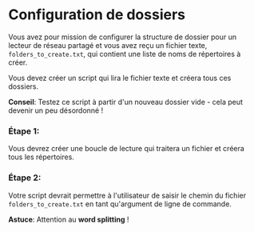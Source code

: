 # Configuration de dossiers

Vous avez pour mission de configurer la structure de dossier pour un lecteur de réseau partagé et vous avez reçu un fichier texte, `folders_to_create.txt`, qui contient une liste de noms de répertoires à créer.

Vous devez créer un script qui lira le fichier texte et créera tous ces dossiers.

**Conseil**: Testez ce script à partir d'un nouveau dossier vide - cela peut devenir un peu désordonné !

### Étape 1:
Vous devrez créer une boucle de lecture qui traitera un fichier et créera tous les répertoires.

### Étape 2:
Votre script devrait permettre à l'utilisateur de saisir le chemin du fichier `folders_to_create.txt` en tant qu'argument de ligne de commande.

**Astuce**: Attention au **word splitting** !